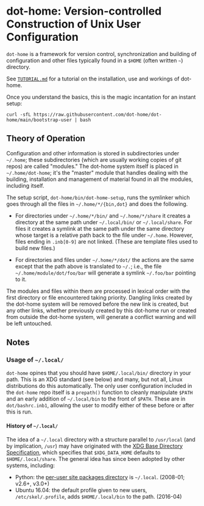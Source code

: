 dot-home: Version-controlled Construction of Unix User Configuration
====================================================================

`dot-home` is a framework for version control, synchronization and
building of configuration and other files typically found in a `$HOME`
(often written `~`) directory.

See [`TUTORIAL.md`] for a tutorial on the installation, use and workings
of dot-home.

Once you understand the basics, this is the magic incantation for an
instant setup:

    curl -sfL https://raw.githubusercontent.com/dot-home/dot-home/main/bootstrap-user | bash


Theory of Operation
-------------------

Configuration and other information is stored in subdirectories under
`~/.home`; these subdirectories (which are usually working copies of
git repos) are called "modules." The dot-home system itself is placed
in `~/.home/dot-home`; it's the "master" module that handles dealing
with the building, installation and management of material found in
all the modules, including itself.

The setup script, `dot-home/bin/dot-home-setup`, runs the symlinker
which goes through all the files in `~/.home/*/{bin,dot}` and does the
following.

- For directories under `~/.home/*/bin/` and `~/.home/*/share` it creates a
  directory at the same path under `~/.local/bin/` or `~/.local/share`. For
  files it creates a symlink at the same path under the same directory
  whose target is a relative path back to the file under `~/.home`.
  However, files ending in `.inb[0-9]` are not linked. (These are template
  files used to build new files.)

- For directories and files under `~/.home/*/dot/` the actions are the same
  except that the path above is translated to `~/.`; i.e., the file
  `~/.home/module/dot/foo/bar` will generate a symlink `~/.foo/bar`
  pointing to it.

The modules and files within them are processed in lexical order with
the first directory or file encountered taking priority. Dangling
links created by the dot-home system will be removed before the new
link is created, but any other links, whether previously created by
this dot-home run or created from outside the dot-home system, will
generate a conflict warning and will be left untouched.


Notes
-----

### Usage of `~/.local/`

`dot-home` opines that you should have `$HOME/.local/bin/` directory in
your path. This is an XDG standard (see below) and many, but not all, Linux
distributions do this automatically. The only user configuration included
in the `dot-home` repo itself is a `prepath()` function to cleanly
manipulate `$PATH` and an early addition of `~/.local/bin` to the front of
`$PATH`. These are in `dot/bashrc.inb1`, allowing the user to modify either
of these before or after this is run.

#### History of `~/.local/`

The idea of a `~/.local` directory with a structure parallel to
`/usr/local` (and by implication, `/usr`) may have originated with the
[XDG Base Directory Specification][xdg-base], which specifies that
`$XDG_DATA_HOME` defaults to `$HOME/.local/share`. The general idea
has since been adopted by other systems, including:

* Python: the [per-user site packages directory][py-PEP-370] is
  `~/.local`. (2008-01; v2.6+, v3.0+)
* Ubuntu 16.04: the default profile given to new users,
  `/etc/skel/.profile`, adds `$HOME/.local/bin` to the path. (2016-04)



<!-------------------------------------------------------------------->
[`TUTORIAL.md`]: ./TUTORIAL.md
[py-PEP-370]: https://www.python.org/dev/peps/pep-0370/
[py-userbase]: https://docs.python.org/2/library/site.html#site.USER_BASE
[xdg-base]: https://specifications.freedesktop.org/basedir-spec/basedir-spec-0.6.html
